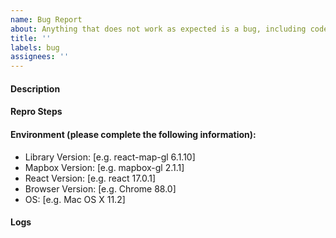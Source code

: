 ```yaml
---
name: Bug Report
about: Anything that does not work as expected is a bug, including code, docs and tests.
title: ''
labels: bug
assignees: ''
---
```


#### Description

<!-- A clear and concise description of what the bug is, and what the expected behavior is. Be sure to check before the relevant sections at http://visgl.github.io/react-map-gl/docs and the issues list at https://github.com/visgl/react-map-gl/issues -->

#### Repro Steps

<!-- Steps to reproduce the behavior. -->
<!-- Providing the following could help us resolve this issue faster:
- A Codepen [example](https://codepen.io/vis-gl) or an equivalent online service that reproduces the behavior
-->

#### Environment (please complete the following information):

- Library Version: [e.g. react-map-gl 6.1.10]
- Mapbox Version: [e.g. mapbox-gl 2.1.1]
- React Version: [e.g. react 17.0.1]
- Browser Version: [e.g. Chrome 88.0]
- OS: [e.g. Mac OS X 11.2]

#### Logs

<!-- Check the browser console for any relevant errors or warnings. -->
